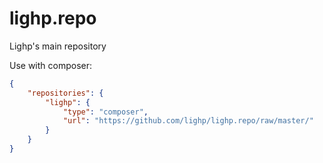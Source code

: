 lighp.repo
==========

Lighp's main repository

Use with composer:
```json
{
    "repositories": {
        "lighp": {
            "type": "composer",
            "url": "https://github.com/lighp/lighp.repo/raw/master/"
        }
    }
}
```
